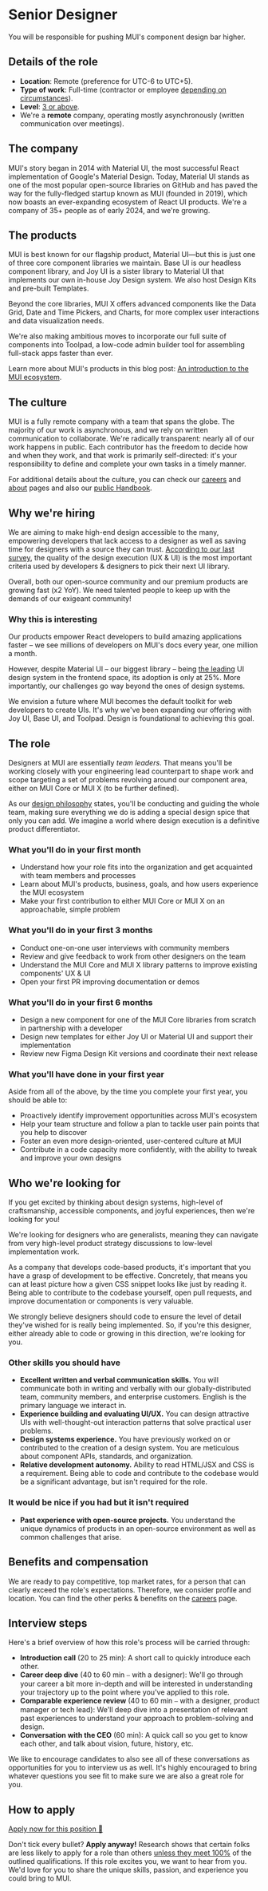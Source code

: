 # Senior Designer

<p class="description">You will be responsible for pushing MUI's component design bar higher.</p>

## Details of the role

- **Location**: Remote (preference for UTC-6 to UTC+5).
- **Type of work**: Full-time (contractor or employee [depending on circumstances](https://mui-org.notion.site/Hiring-FAQ-64763b756ae44c37b47b081f98915501#494af1f358794028beb4b7697b5d3102)).
- **Level**: [3 or above](https://mui-org.notion.site/Design-levels-aa01996ca7e0481e80479ad47c8f28a4).
- We're a **remote** company, operating mostly asynchronously (written communication over meetings).

## The company

MUI's story began in 2014 with Material UI, the most successful React implementation of Google's Material Design.
Today, Material UI stands as one of the most popular open-source libraries on GitHub and has paved the way for the fully-fledged startup known as MUI (founded in 2019), which now boasts an ever-expanding ecosystem of React UI products.
We're a company of 35+ people as of early 2024, and we're growing.

## The products

MUI is best known for our flagship product, Material UI—but this is just one of three core component libraries we maintain.
Base UI is our headless component library, and Joy UI is a sister library to Material UI that implements our own in-house Joy Design system.
We also host Design Kits and pre-built Templates.

Beyond the core libraries, MUI X offers advanced components like the Data Grid, Date and Time Pickers, and Charts, for more complex user interactions and data visualization needs.

We're also making ambitious moves to incorporate our full suite of components into Toolpad, a low-code admin builder tool for assembling full-stack apps faster than ever.

Learn more about MUI's products in this blog post: [An introduction to the MUI ecosystem](https://mui.com/blog/mui-product-comparison/).

## The culture

MUI is a fully remote company with a team that spans the globe.
The majority of our work is asynchronous, and we rely on written communication to collaborate.
We're radically transparent: nearly all of our work happens in public.
Each contributor has the freedom to decide how and when they work, and that work is primarily self-directed: it's your responsibility to define and complete your own tasks in a timely manner.

For additional details about the culture, you can check our [careers](https://mui.com/careers/) and [about](https://mui.com/about/) pages and also our [public Handbook](https://mui-org.notion.site/Handbook-f086d47e10794d5e839aef9dc67f324b).

## Why we're hiring

We are aiming to make high-end design accessible to the many, empowering developers that lack access to a designer as well as saving time for designers with a source they can trust.
[According to our last survey](https://mui.com/blog/2021-developer-survey-results/#what-are-your-most-important-criteria-for-choosing-a-ui-library), the quality of the design execution (UX & UI) is the most important criteria used by developers & designers to pick their next UI library.

Overall, both our open-source community and our premium products are growing fast (x2 YoY).
We need talented people to keep up with the demands of our exigeant community!

### Why this is interesting

Our products empower React developers to build amazing applications faster – we see millions of developers on MUI's docs every year, one million a month.

However, despite Material UI – our biggest library – being [the leading](https://tsh.io/state-of-frontend/#over-the-past-year-which-of-the-following-design-systems-was-your-favorite-go-to-solution) UI design system in the frontend space, its adoption is only at 25%.
More importantly, our challenges go way beyond the ones of design systems.

We envision a future where MUI becomes the default toolkit for web developers to create UIs.
It's why we've been expanding our offering with Joy UI, Base UI, and Toolpad.
Design is foundational to achieving this goal.

## The role

Designers at MUI are essentially _team leaders_.
That means you'll be working closely with your engineering lead counterpart to shape work and scope targeting a set of problems revolving around our component area, either on MUI Core or MUI X (to be further defined).

As our [design philosophy](https://mui-org.notion.site/Design-philosophy-bdbef60d6fad4134a43870df3e452ebc) states, you'll be conducting and guiding the whole team, making sure everything we do is adding a special design spice that only you can add.
We imagine a world where design execution is a definitive product differentiator.

### What you'll do in your first month

- Understand how your role fits into the organization and get acquainted with team members and processes
- Learn about MUI's products, business, goals, and how users experience the MUI ecosystem
- Make your first contribution to either MUI Core or MUI X on an approachable, simple problem

### What you'll do in your first 3 months

- Conduct one-on-one user interviews with community members
- Review and give feedback to work from other designers on the team
- Understand the MUI Core and MUI X library patterns to improve existing components' UX & UI
- Open your first PR improving documentation or demos

### What you'll do in your first 6 months

- Design a new component for one of the MUI Core libraries from scratch in partnership with a developer
- Design new templates for either Joy UI or Material UI and support their implementation
- Review new Figma Design Kit versions and coordinate their next release

### What you'll have done in your first year

Aside from all of the above, by the time you complete your first year, you should be able to:

- Proactively identify improvement opportunities across MUI's ecosystem
- Help your team structure and follow a plan to tackle user pain points that you help to discover
- Foster an even more design-oriented, user-centered culture at MUI
- Contribute in a code capacity more confidently, with the ability to tweak and improve your own designs

## Who we're looking for

If you get excited by thinking about design systems, high-level of craftsmanship, accessible components, and joyful experiences, then we're looking for you!

We're looking for designers who are generalists, meaning they can navigate from very high-level product strategy discussions to low-level implementation work.

As a company that develops code-based products, it's important that you have a grasp of development to be effective.
Concretely, that means you can at least picture how a given CSS snippet looks like just by reading it.
Being able to contribute to the codebase yourself, open pull requests, and improve documentation or components is very valuable.

We strongly believe designers should code to ensure the level of detail they've wished for is really being implemented.
So, if you're this designer, either already able to code or growing in this direction, we're looking for you.

### Other skills you should have

- **Excellent written and verbal communication skills.** You will communicate both in writing and verbally with our globally-distributed team, community members, and enterprise customers. English is the primary language we interact in.
- **Experience building and evaluating UI/UX.** You can design attractive UIs with well-thought-out interaction patterns that solve practical user problems.
- **Design systems experience.** You have previously worked on or contributed to the creation of a design system. You are meticulous about component APIs, standards, and organization.
- **Relative development autonomy.** Ability to read HTML/JSX and CSS is a requirement. Being able to code and contribute to the codebase would be a significant advantage, but isn't required for the role.

### It would be nice if you had but it isn't required

- **Past experience with open-source projects.** You understand the unique dynamics of products in an open-source environment as well as common challenges that arise.

## Benefits and compensation

We are ready to pay competitive, top market rates, for a person that can clearly exceed the role's expectations.
Therefore, we consider profile and location.
You can find the other perks & benefits on the [careers](https://mui.com/careers/#perks-and-benefits) page.

## Interview steps

Here's a brief overview of how this role's process will be carried through:

- **Introduction call** (20 to 25 min): A short call to quickly introduce each other.
- **Career deep dive** (40 to 60 min ⎯ with a designer): We'll go through your career a bit more in-depth and will be interested in understanding your trajectory up to the point where you've applied to this role.
- **Comparable experience review** (40 to 60 min ⎯ with a designer, product manager or tech lead): We'll deep dive into a presentation of relevant past experiences to understand your approach to problem-solving and design.
- **Conversation with the CEO** (60 min): A quick call so you get to know each other, and talk about vision, future, history, etc.

We like to encourage candidates to also see all of these conversations as opportunities for you to interview us as well.
It's highly encouraged to bring whatever questions you see fit to make sure we are also a great role for you.

## How to apply

[Apply now for this position 📮](https://jobs.ashbyhq.com/MUI/4ea9d324-3350-48d5-bfab-706ebfc23ed2/application?utm_source=ZNRrPGBkqO)

Don't tick every bullet? **Apply anyway!** Research shows that certain folks are less likely to apply for a role than others [unless they meet 100%](https://hbr.org/2014/08/why-women-dont-apply-for-jobs-unless-theyre-100-qualified) of the outlined qualifications.
If this role excites you, we want to hear from you. We'd love for you to share the unique skills, passion, and experience you could bring to MUI.
